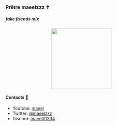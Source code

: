 ### Prêtre maeelzzz ✝️
##### fake friends mix

<div align="center">
      <img height="200" src="https://z.zz.ht/5YPi9.gif">
</div>




#### Contacts 📒
- Youtube: [maeel](https://youtube.com/maeel)
- Twitter: [@maeelzzz](https://twitter.com/maeelzzz)
- Discord: [maeel#1234](https://discord.gg/C6uy7Vs6ty)


